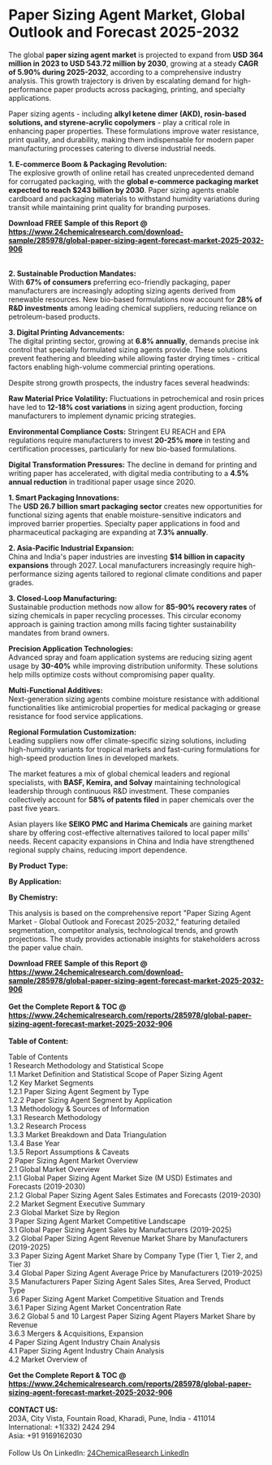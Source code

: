 <h1>Paper Sizing Agent Market, Global Outlook and Forecast 2025-2032</h1><p>The global <strong>paper sizing agent market</strong> is projected to expand from <strong>USD 364 million in 2023 to USD 543.72 million by 2030</strong>, growing at a steady <strong>CAGR of 5.90% during 2025-2032</strong>, according to a comprehensive industry analysis. This growth trajectory is driven by escalating demand for high-performance paper products across packaging, printing, and specialty applications.</p><p>Paper sizing agents - including <strong>alkyl ketene dimer (AKD), rosin-based solutions, and styrene-acrylic copolymers</strong> - play a critical role in enhancing paper properties. These formulations improve water resistance, print quality, and durability, making them indispensable for modern paper manufacturing processes catering to diverse industrial needs.</p><p><strong>1. E-commerce Boom &amp; Packaging Revolution:</strong><br>
The explosive growth of online retail has created unprecedented demand for corrugated packaging, with the <strong>global e-commerce packaging market expected to reach $243 billion by 2030</strong>. Paper sizing agents enable cardboard and packaging materials to withstand humidity variations during transit while maintaining print quality for branding purposes.</p><div><b>Download FREE Sample of this Report @ 
            <a href="https://www.24chemicalresearch.com/download-sample/285978/global-paper-sizing-agent-forecast-market-2025-2032-906">
            https://www.24chemicalresearch.com/download-sample/285978/global-paper-sizing-agent-forecast-market-2025-2032-906</a></b></div><br><p><strong>2. Sustainable Production Mandates:</strong><br>
With <strong>67% of consumers</strong> preferring eco-friendly packaging, paper manufacturers are increasingly adopting sizing agents derived from renewable resources. New bio-based formulations now account for <strong>28% of R&amp;D investments</strong> among leading chemical suppliers, reducing reliance on petroleum-based products.</p><p><strong>3. Digital Printing Advancements:</strong><br>
The digital printing sector, growing at <strong>6.8% annually</strong>, demands precise ink control that specially formulated sizing agents provide. These solutions prevent feathering and bleeding while allowing faster drying times - critical factors enabling high-volume commercial printing operations.</p><p>Despite strong growth prospects, the industry faces several headwinds:</p><p><strong>Raw Material Price Volatility:</strong> Fluctuations in petrochemical and rosin prices have led to <strong>12-18% cost variations</strong> in sizing agent production, forcing manufacturers to implement dynamic pricing strategies.</p><p><strong>Environmental Compliance Costs:</strong> Stringent EU REACH and EPA regulations require manufacturers to invest <strong>20-25% more</strong> in testing and certification processes, particularly for new bio-based formulations.</p><p><strong>Digital Transformation Pressures:</strong> The decline in demand for printing and writing paper has accelerated, with digital media contributing to a <strong>4.5% annual reduction</strong> in traditional paper usage since 2020.</p><p><strong>1. Smart Packaging Innovations:</strong><br>
The <strong>USD 26.7 billion smart packaging sector</strong> creates new opportunities for functional sizing agents that enable moisture-sensitive indicators and improved barrier properties. Specialty paper applications in food and pharmaceutical packaging are expanding at <strong>7.3% annually</strong>.</p><p><strong>2. Asia-Pacific Industrial Expansion:</strong><br>
China and India's paper industries are investing <strong>$14 billion in capacity expansions</strong> through 2027. Local manufacturers increasingly require high-performance sizing agents tailored to regional climate conditions and paper grades.</p><p><strong>3. Closed-Loop Manufacturing:</strong><br>
Sustainable production methods now allow for <strong>85-90% recovery rates</strong> of sizing chemicals in paper recycling processes. This circular economy approach is gaining traction among mills facing tighter sustainability mandates from brand owners.</p><p><strong>Precision Application Technologies:</strong><br>
	Advanced spray and foam application systems are reducing sizing agent usage by <strong>30-40%</strong> while improving distribution uniformity. These solutions help mills optimize costs without compromising paper quality.</p><p><strong>Multi-Functional Additives:</strong><br>
	Next-generation sizing agents combine moisture resistance with additional functionalities like antimicrobial properties for medical packaging or grease resistance for food service applications.</p><p><strong>Regional Formulation Customization:</strong><br>
	Leading suppliers now offer climate-specific sizing solutions, including high-humidity variants for tropical markets and fast-curing formulations for high-speed production lines in developed markets.</p><p>The market features a mix of global chemical leaders and regional specialists, with <strong>BASF, Kemira, and Solvay</strong> maintaining technological leadership through continuous R&amp;D investment. These companies collectively account for <strong>58% of patents filed</strong> in paper chemicals over the past five years.</p><p>Asian players like <strong>SEIKO PMC and Harima Chemicals</strong> are gaining market share by offering cost-effective alternatives tailored to local paper mills' needs. Recent capacity expansions in China and India have strengthened regional supply chains, reducing import dependence.</p><p><strong>By Product Type:</strong></p><p><strong>By Application:</strong></p><p><strong>By Chemistry:</strong></p><p>This analysis is based on the comprehensive report "Paper Sizing Agent Market - Global Outlook and Forecast 2025-2032," featuring detailed segmentation, competitor analysis, technological trends, and growth projections. The study provides actionable insights for stakeholders across the paper value chain.</p><div><b>Download FREE Sample of this Report @ 
            <a href="https://www.24chemicalresearch.com/download-sample/285978/global-paper-sizing-agent-forecast-market-2025-2032-906">
            https://www.24chemicalresearch.com/download-sample/285978/global-paper-sizing-agent-forecast-market-2025-2032-906</a></b></div><br><div><b>Get the Complete Report & TOC @ 
            <a href="https://www.24chemicalresearch.com/reports/285978/global-paper-sizing-agent-forecast-market-2025-2032-906">
            https://www.24chemicalresearch.com/reports/285978/global-paper-sizing-agent-forecast-market-2025-2032-906</a></b></div><br>
            <b>Table of Content:</b><p>Table of Contents<br />
1 Research Methodology and Statistical Scope<br />
1.1 Market Definition and Statistical Scope of Paper Sizing Agent<br />
1.2 Key Market Segments<br />
1.2.1 Paper Sizing Agent Segment by Type<br />
1.2.2 Paper Sizing Agent Segment by Application<br />
1.3 Methodology & Sources of Information<br />
1.3.1 Research Methodology<br />
1.3.2 Research Process<br />
1.3.3 Market Breakdown and Data Triangulation<br />
1.3.4 Base Year<br />
1.3.5 Report Assumptions & Caveats<br />
2 Paper Sizing Agent Market Overview<br />
2.1 Global Market Overview<br />
2.1.1 Global Paper Sizing Agent Market Size (M USD) Estimates and Forecasts (2019-2030)<br />
2.1.2 Global Paper Sizing Agent Sales Estimates and Forecasts (2019-2030)<br />
2.2 Market Segment Executive Summary<br />
2.3 Global Market Size by Region<br />
3 Paper Sizing Agent Market Competitive Landscape<br />
3.1 Global Paper Sizing Agent Sales by Manufacturers (2019-2025)<br />
3.2 Global Paper Sizing Agent Revenue Market Share by Manufacturers (2019-2025)<br />
3.3 Paper Sizing Agent Market Share by Company Type (Tier 1, Tier 2, and Tier 3)<br />
3.4 Global Paper Sizing Agent Average Price by Manufacturers (2019-2025)<br />
3.5 Manufacturers Paper Sizing Agent Sales Sites, Area Served, Product Type<br />
3.6 Paper Sizing Agent Market Competitive Situation and Trends<br />
3.6.1 Paper Sizing Agent Market Concentration Rate<br />
3.6.2 Global 5 and 10 Largest Paper Sizing Agent Players Market Share by Revenue<br />
3.6.3 Mergers & Acquisitions, Expansion<br />
4 Paper Sizing Agent Industry Chain Analysis<br />
4.1 Paper Sizing Agent Industry Chain Analysis<br />
4.2 Market Overview of</p><div><b>Get the Complete Report & TOC @ 
            <a href="https://www.24chemicalresearch.com/reports/285978/global-paper-sizing-agent-forecast-market-2025-2032-906">
            https://www.24chemicalresearch.com/reports/285978/global-paper-sizing-agent-forecast-market-2025-2032-906</a></b></div><br><b>CONTACT US:</b><br>
            203A, City Vista, Fountain Road, Kharadi, Pune, India - 411014<br>
            International: +1(332) 2424 294<br>
            Asia: +91 9169162030 <br><br>
            Follow Us On LinkedIn: <a href="https://www.linkedin.com/company/24chemicalresearch/">24ChemicalResearch LinkedIn</a>